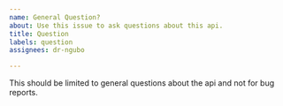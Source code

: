 ```yaml
---
name: General Question?
about: Use this issue to ask questions about this api.
title: Question
labels: question
assignees: dr-ngubo

---
```


This should be limited to general questions about the api and not for bug reports.
